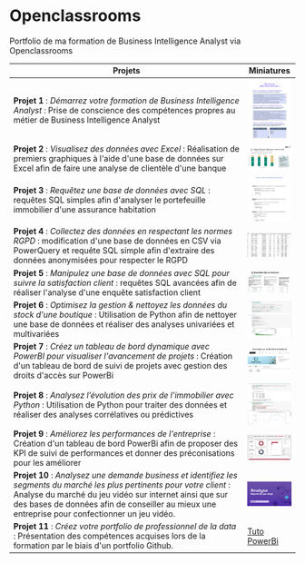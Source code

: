 # Openclassrooms
Portfolio de ma formation de Business Intelligence Analyst via Openclassrooms



| Projets           | Miniatures |
|-------------------|------------|
| **Projet 1** : *Démarrez votre formation de Business Intelligence Analyst* : Prise de conscience des compétences propres au métier de Business Intelligence Analyst          | <img src="https://github.com/MarineM-git/Openclassrooms-BusinessIntelligenceAnalyst/blob/main/img/p1.png" alt="Projet 1" width="100"/> |
| **Projet 2** : *Visualisez des données avec Excel* : Réalisation de premiers graphiques à l'aide d'une base de données sur Excel afin de faire une analyse de clientèle d'une banque          | <img src="https://github.com/MarineM-git/Openclassrooms-BusinessIntelligenceAnalyst/blob/main/img/p2.png" alt="Projet 2" width="100"/> |
| **Projet 3** : *Requêtez une base de données avec SQL* : requêtes SQL simples afin d'analyser le portefeuille immobilier d'une assurance habitation          | <img src="https://github.com/MarineM-git/Openclassrooms-BusinessIntelligenceAnalyst/blob/main/img/p3.png" alt="Projet 3" width="100"/> |
| **Projet 4** : *Collectez des données en respectant les normes RGPD* : modification d'une base de données en CSV via PowerQuery et requête SQL simple afin d'extraire des données anonymisées pour respecter le RGPD          | <img src="https://github.com/MarineM-git/Openclassrooms-BusinessIntelligenceAnalyst/blob/main/img/p4.png" alt="Projet 4" width="100"/> |
| **Projet 5** : *Manipulez une base de données avec SQL pour suivre la satisfaction client* : requêtes SQL avancées afin de réaliser l'analyse d'une enquête satisfaction client | <img src="https://github.com/MarineM-git/Openclassrooms-BusinessIntelligenceAnalyst/blob/main/img/p5.png" alt="Projet 5" width="100"/> |
| **Projet 6** : *Optimisez la gestion & nettoyez les données du stock d'une boutique* : Utilisation de Python afin de nettoyer une base de données et réaliser des analyses univariées et multivariées        | <img src="https://github.com/MarineM-git/Openclassrooms-BusinessIntelligenceAnalyst/blob/main/img/p6.png" alt="Projet 6" width="100"/> |
| **Projet 7** : *Créez un tableau de bord dynamique avec PowerBI pour visualiser l'avancement de projets* : Création d'un tableau de bord de suivi de projets avec gestion des droits d'accès sur PowerBi| <img src="https://github.com/MarineM-git/Openclassrooms-BusinessIntelligenceAnalyst/blob/main/img/p7.png" alt="Projet 7" width="100"/> |
| **Projet 8** : *Analysez l’évolution des prix de l’immobilier avec Python* : Utilisation de Python pour traiter des données et réaliser des analyses corrélatives ou prédictives         | <img src="https://github.com/MarineM-git/Openclassrooms-BusinessIntelligenceAnalyst/blob/main/img/p8.png" alt="Projet 8" width="100"/> |
| **Projet 9** : *Améliorez les performances de l'entreprise* : Création d'un tableau de bord PowerBi afin de proposer des KPI de suivi de performances et donner des préconisations pour les améliorer| <img src="https://github.com/MarineM-git/Openclassrooms-BusinessIntelligenceAnalyst/blob/main/img/p9.png" alt="Projet 9" width="100"/> |
| **Projet 10** : *Analysez une demande business et identifiez les segments du marché les plus pertinents pour votre client* : Analyse du marché du jeu vidéo sur internet ainsi que sur des bases de données afin de conseiller au mieux une entreprise pour confectionner un jeu vidéo.| <img src="https://github.com/MarineM-git/Openclassrooms-BusinessIntelligenceAnalyst/blob/main/img/p10.png" alt="Projet 10" width="100"/> |
| **Projet 11** : *Créez votre portfolio de professionnel de la data* : Présentation des compétences acquises lors de la formation par le biais d'un portfolio Github.| [Tuto PowerBi](https://youtu.be/z_O-ikYQHFs) |